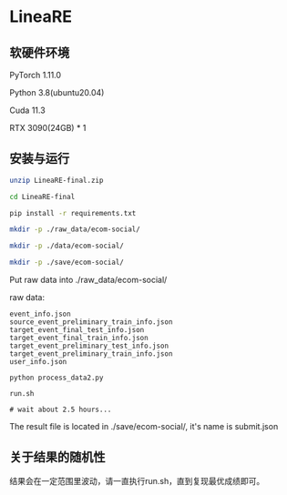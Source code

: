 # LineaRE

## 软硬件环境

PyTorch  1.11.0

Python  3.8(ubuntu20.04)

Cuda  11.3

RTX 3090(24GB) * 1

## 安装与运行
```bash
unzip LineaRE-final.zip

cd LineaRE-final

pip install -r requirements.txt

mkdir -p ./raw_data/ecom-social/

mkdir -p ./data/ecom-social/

mkdir -p ./save/ecom-social/
```

Put raw data into ./raw_data/ecom-social/

raw data:
```
event_info.json
source_event_preliminary_train_info.json
target_event_final_test_info.json
target_event_final_train_info.json
target_event_preliminary_test_info.json
target_event_preliminary_train_info.json
user_info.json
```

```
python process_data2.py

run.sh

# wait about 2.5 hours...
```

The result file is located in ./save/ecom-social/, it's name is submit.json

## 关于结果的随机性
结果会在一定范围里波动，请一直执行run.sh，直到复现最优成绩即可。
